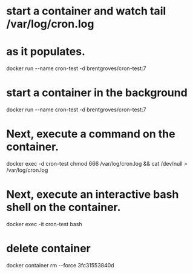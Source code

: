 # start a container and watch tail /var/log/cron.log
# as it populates.
docker run --name cron-test -d brentgroves/cron-test:7


# start a container in the background
docker run --name cron-test -d brentgroves/cron-test:7

# Next, execute a command on the container.
docker exec -d cron-test chmod 666 /var/log/cron.log && cat /dev/null > /var/log/cron.log

# Next, execute an interactive bash shell on the container.
docker exec -it cron-test bash

# delete container
docker container rm --force 3fc31553840d
